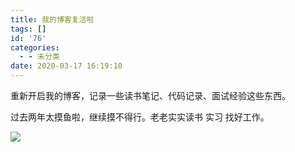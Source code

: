 ```yaml
---
title: 我的博客复活啦
tags: []
id: '76'
categories:
  - - 未分类
date: 2020-03-17 16:19:10
---
```


重新开启我的博客，记录一些读书笔记、代码记录、面试经验这些东西。

过去两年太摸鱼啦，继续摸不得行。老老实实读书 实习 找好工作。

![](http://www.congb19.top/wordpress/wp-content/uploads/2020/03/QQ截图20200121191049-1.png)